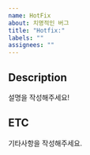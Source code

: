 ```yaml
---
name: HotFix
about: 치명적인 버그
title: "Hotfix:"
labels: ""
assignees: ""
---
```


## Description

설명을 작성해주세요!

## ETC

기타사항을 작성해주세요.
